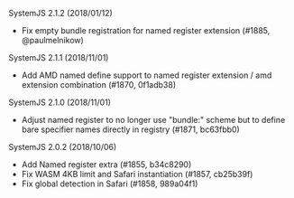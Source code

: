 SystemJS 2.1.2 (2018/01/12)
* Fix empty bundle registration for named register extension (#1885, @paulmelnikow)

SystemJS 2.1.1 (2018/11/01)
* Add AMD named define support to named register extension / amd extension combination (#1870, 0f1adb38)

SystemJS 2.1.0 (2018/11/01)
* Adjust named register to no longer use "bundle:" scheme but to define bare specifier names directly in registry (#1871, bc63fbb0)

SystemJS 2.0.2 (2018/10/06)
* Add Named register extra (#1855, b34c8290)
* Fix WASM 4KB limit and Safari instantiation (#1857, cb25b39f)
* Fix global detection in Safari (#1858, 989a04f1)